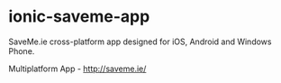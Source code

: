 # ionic-saveme-app
SaveMe.ie cross-platform app designed for iOS, Android and Windows Phone.

Multiplatform App - http://saveme.ie/
